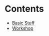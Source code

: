 

# Contents 
- [Basic Stuff](https://redwud-oss.github.io/getting-started/basic)
- [Workshop](https://redwud-oss.github.io/getting-started/basic)
